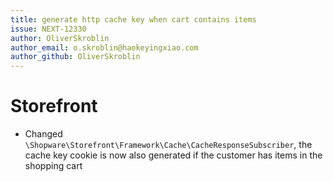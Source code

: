 ```yaml
---
title: generate http cache key when cart contains items
issue: NEXT-12330
author: OliverSkroblin
author_email: o.skroblin@haokeyingxiao.com 
author_github: OliverSkroblin
---
```

# Storefront
* Changed `\Shopware\Storefront\Framework\Cache\CacheResponseSubscriber`, the cache key cookie is now also generated if the customer has items in the shopping cart
